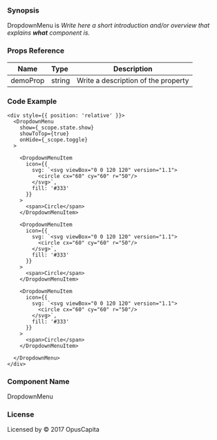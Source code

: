 ### Synopsis

DropdownMenu is 
*Write here a short introduction and/or overview that explains **what** component is.*

### Props Reference

| Name                           | Type                    | Description                                                 |
| ------------------------------ | :---------------------- | ----------------------------------------------------------- |
| demoProp                       | string                  | Write a description of the property                         |

### Code Example

```
<div style={{ position: 'relative' }}>
  <DropdownMenu 
    show={_scope.state.show}
    showToTop={true}
    onHide={_scope.toggle}
  >
  
    <DropdownMenuItem
      icon={{
        svg: `<svg viewBox="0 0 120 120" version="1.1">
          <circle cx="60" cy="60" r="50"/>
        </svg>`, 
        fill: '#333' 
      }}
    >
      <span>Circle</span>
    </DropdownMenuItem>
    
    <DropdownMenuItem
      icon={{
        svg: `<svg viewBox="0 0 120 120" version="1.1">
          <circle cx="60" cy="60" r="50"/>
        </svg>`, 
        fill: '#333' 
      }}
    >
      <span>Circle</span>
    </DropdownMenuItem>
    
    <DropdownMenuItem
      icon={{
        svg: `<svg viewBox="0 0 120 120" version="1.1">
          <circle cx="60" cy="60" r="50"/>
        </svg>`, 
        fill: '#333' 
      }}
    >
      <span>Circle</span>
    </DropdownMenuItem>
  
  </DropdownMenu>
</div>
```

### Component Name

DropdownMenu

### License

Licensed by © 2017 OpusCapita


